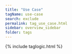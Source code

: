```yaml
---
title: "Use Case"
tagName: use-case
search: exclude
permalink: tag_use_case.html
sidebar: overview_sidebar
folder: tags
---
```

{% include taglogic.html %}


